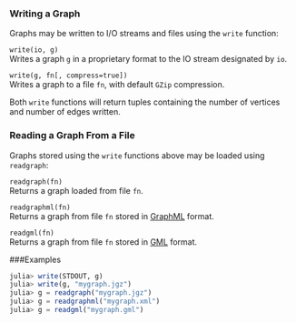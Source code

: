 ### Writing a Graph
Graphs may be written to I/O streams and files using the `write` function:

`write(io, g)`  
Writes a graph `g` in a proprietary format to the IO stream designated by `io`.

`write(g, fn[, compress=true])`  
Writes a graph to a file `fn`, with default `GZip` compression.

Both `write` functions will return tuples containing the number of vertices and
number of edges written.

### Reading a Graph From a File
Graphs stored using the `write` functions above may be loaded using `readgraph`:

`readgraph(fn)`  
Returns a graph loaded from file `fn`.

`readgraphml(fn)`  
Returns a graph from file `fn` stored in [GraphML](http://en.wikipedia.org/wiki/GraphML)
format.

`readgml(fn)`  
Returns a graph from file `fn` stored in [GML](https://en.wikipedia.org/wiki/Graph_Modelling_Language)
format.


###Examples
```julia
julia> write(STDOUT, g)
julia> write(g, "mygraph.jgz")
julia> g = readgraph("mygraph.jgz")
julia> g = readgraphml("mygraph.xml")
julia> g = readgml("mygraph.gml")
```
